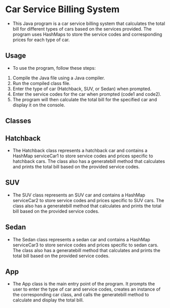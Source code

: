 # Car Service Billing System
* This Java program is a car service billing system that calculates the total bill for different types of cars based on the services provided. The program uses HashMaps to store the service codes and corresponding prices for each type of car.

## Usage
* To use the program, follow these steps:

1. Compile the Java file using a Java compiler.
2. Run the compiled class file.
3. Enter the type of car (Hatchback, SUV, or Sedan) when prompted.
4. Enter the service codes for the car when prompted (code1 and code2).
5. The program will then calculate the total bill for the specified car and display it on the console.

## Classes
## Hatchback
* The Hatchback class represents a hatchback car and contains a HashMap serviceCar1 to store service codes and prices specific to hatchback cars. The class also has a generatebill method that calculates and prints the total bill based on the provided service codes.

## SUV
* The SUV class represents an SUV car and contains a HashMap serviceCar2 to store service codes and prices specific to SUV cars. The class also has a generatebill method that calculates and prints the total bill based on the provided service codes.

## Sedan
* The Sedan class represents a sedan car and contains a HashMap serviceCar3 to store service codes and prices specific to sedan cars. The class also has a generatebill method that calculates and prints the total bill based on the provided service codes.

## App
* The App class is the main entry point of the program. It prompts the user to enter the type of car and service codes, creates an instance of the corresponding car class, and calls the generatebill method to calculate and display the total bill.
